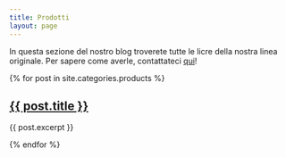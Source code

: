 ```yaml
---
title: Prodotti
layout: page
---
```

In questa sezione del nostro blog troverete tutte le licre della nostra linea originale. Per sapere come averle, contattateci [qui](https://ig.me/m/caketussy)!

{% for post in site.categories.products %}
  <h2><a href="{{ site.baseurl }}{{ post.url }}">{{ post.title }}</a></h2>
  <p>{{ post.excerpt }}</p>
{% endfor %}
